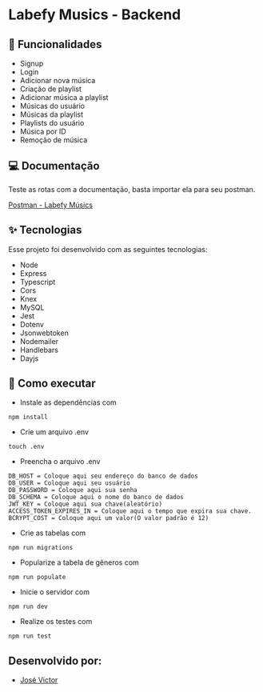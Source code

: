 # Labefy Musics - Backend

## :memo: Funcionalidades

- Signup
- Login
- Adicionar nova música
- Criação de playlist
- Adicionar música a playlist
- Músicas do usuário
- Músicas da playlist
- Playlists do usuário
- Música por ID
- Remoção de música

## 💻 Documentação

Teste as rotas com a documentação, basta importar ela para seu postman.

[Postman - Labefy Músics](https://documenter.getpostman.com/view/14145831/TzRVg7Kq)

## ✨ Tecnologias

Esse projeto foi desenvolvido com as seguintes tecnologias:

- Node
- Express
- Typescript
- Cors
- Knex
- MySQL
- Jest
- Dotenv
- Jsonwebtoken
- Nodemailer
- Handlebars
- Dayjs

## 🚀 Como executar

- Instale as dependências com

```
npm install
```

- Crie um arquivo .env

```
touch .env
```

- Preencha o arquivo .env

```
DB_HOST = Coloque aqui seu endereço do banco de dados
DB_USER = Coloque aqui seu usuário
DB_PASSWORD = Coloque aqui sua senha
DB_SCHEMA = Coloque aqui o nome do banco de dados
JWT_KEY = Coloque aqui sua chave(aleatório)
ACCESS_TOKEN_EXPIRES_IN = Coloque aqui o tempo que expira sua chave.
BCRYPT_COST = Coloque aqui um valor(O valor padrão é 12)
```

- Crie as tabelas com

```
npm run migrations
```

- Popularize a tabela de gêneros com

```
npm run populate
```

- Inicie o servidor com

```
npm run dev
```

- Realize os testes com

```
npm run test
```

## Desenvolvido por:

- [José Victor](https://www.linkedin.com/in/jose-victor-tf/)
